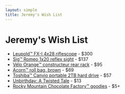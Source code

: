 ```yaml
---
layout: simple
title: Jeremy's Wish List
---
```


# Jeremy's Wish List

- [Leupold™ FX-I 4x28 riflescope](https://amazon.com/dp/B0009JG78Q) - $300
- [Sig™ Romeo 1x20 reflex sight](https://www.amazon.com/dp/B07T9GK7SR) - $137
- [Vélo Orange™ constructeur rear rack](https://amazon.com/dp/B004JKERFG) - $95
- [Acorn™ roll bag, brown](https://www.acornbags.com/products/roll-bag?variant=6152919908390) - $69
- [Toshiba™ Canvio portable 2TB hard drive](https://www.amazon.com/dp/B0BQX6NNVC) - $57
- [Unbirthday: A Twisted Tale](https://www.amazon.com/dp/product/1484781317) - $13
- [Rocky Mountain Chocolate Factory™ goodies](https://rmcf.cardfoundry.com/giftcards/card_details) - $5+
